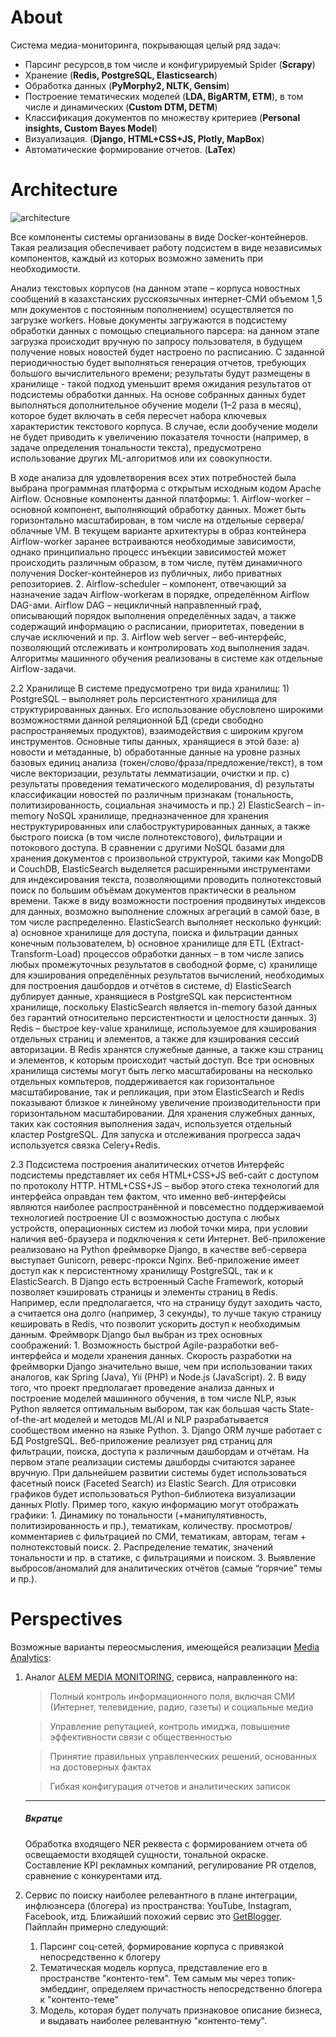 # About

Система медиа-мониторинга, покрывающая целый ряд задач:

- Парсинг ресурсов,в том числе и конфигурируемый Spider (<b>Scrapy</b>) 
- Хранение (<b>Redis, PostgreSQL, Elasticsearch</b>)
- Обработка данных (<b>PyMorphy2, NLTK, Gensim</b>) 
- Построение тематических моделей (<b>LDA, BigARTM, ETM</b>), в том числе и динамических (<b>Custom DTM, DETM</b>)
- Классификация документов по множеству критериев (<b>Personal insights, Custom Bayes Model</b>)
- Визуализация. (<b>Django, HTML+CSS+JS, Plotly, MapBox</b>)
- Автоматические формирование отчетов. (<b>LaTex</b>)

# Architecture

![architecture](https://i.ibb.co/BtRjSmy/arch.jpg)

Все компоненты системы организованы в виде Docker-контейнеров. Такая реализация обеспечивает работу подсистем в виде независимых компонентов, каждый из которых возможно заменить при необходимости.

Анализ текстовых корпусов (на данном этапе – корпуса новостных сообщений в казахстанских русскоязычных интернет-СМИ объемом 1,5 млн документов с постоянным пополнением) осуществляется по загрузке workers. Новые документы загружаются в подсистему обработки данных с помощью специального парсера: на данном этапе загрузка происходит вручную по запросу пользователя, в будущем получение новых новостей будет настроено по расписанию. С заданной периодичностью будет выполняться генерация отчетов, требующих большого вычислительного времени; результаты будут размещены в хранилище - такой подход уменьшит время ожидания результатов от подсистемы обработки данных. На основе собранных данных будет выполняться дополнительное обучение модели (1–2 раза в месяц), которое будет включать в себя пересчет набора ключевых характеристик текстового корпуса. В случае, если дообучение модели не будет приводить к увеличению показателя точности (например, в задаче определения тональности текста), предусмотрено использование других ML-алгоритмов или их совокупности.

В ходе анализа для удовлетворения всех этих потребностей была выбрана программная платформа с открытым исходным кодом Apache Airflow. Основные компоненты данной платформы:
    1. Airflow-worker – основной компонент, выполняющий обработку данных. Может быть горизонтально масштабирован, в том числе на отдельные сервера/облачные VM. В текущем варианте архитектуры в образ контейнера Airflow-worker заранее встраиваются необходимые зависимости, однако принципиально процесс инъекции зависимостей может происходить различным образом, в том числе, путём динамичного получения Docker-контейнеров из публичных, либо приватных репозиториев.
    2. Airflow-scheduler – компонент, отвечающий за назначение задач Airflow-workerам в порядке, определённом Airflow DAG-ами. Airflow DAG – нецикличный направленный граф, описывающий порядок выполнения определённых задач, а также содержащий информацию о расписании, приоритетах, поведении в случае исключений и пр.
    3. Airflow web server – веб-интерфейс, позволяющий отслеживать и контролировать ход выполнения задач.
Алгоритмы машинного обучения реализованы в системе как отдельные Airflow-задачи.

2.2 Хранилище
В системе предусмотрено три вида хранилищ:
    1) PostgreSQL – выполняет роль персистентного хранилища для структурированных данных. Его использование обусловлено широкими возможностями данной реляционной БД (среди свободно распространяемых продуктов), взаимодействия с широким кругом инструментов. Основные типы данных, хранящиеся в этой базе:
        a) новости и метаданные,
        b) обработанные данные на уровне разных базовых единиц анализа (токен/слово/фраза/предложение/текст), в том числе векторизации, результаты лемматизации, очистки и пр.
        c) результаты проведения тематического моделирования,
        d) результаты классификации новостей по различным признакам (тональность, политизированность, социальная значимость и пр.)
    2) ElasticSearch – in-memory NoSQL хранилище, предназначенное для хранения неструктурированных или слабоструктурированных данных, а также быстрого поиска (в том числе полнотекстового), фильтрации и потокового доступа. В сравнении с другими NoSQL базами для хранения документов с произвольной структурой, такими как MongoDB и CouchDB, ElasticSearch выделяется расширенными инструментами для индексирования текста, позволяющими проводить полнотекстовый поиск по большим объёмам документов практически в реальном времени. Также в виду возможности построения продвинутых индексов для данных, возможно выполнение сложных агрегаций в самой базе, в том числе распределенно. ElasticSearch выполняет несколько функций:
        a) основное хранилище для доступа, поиска и фильтрации данных конечным пользователем,
        b) основное хранилище для ETL (Extract-Transform-Load) процессов обработки данных – в том числе запись любых промежуточных результатов в свободной форме,
        c) хранилище для кэширования определённых результатов вычислений, необходимых для построения дашбордов и отчётов в системе,
        d) ElasticSearch дублирует данные, хранящиеся в PostgreSQL как персистентном хранилище, поскольку ElasticSearch является in-memory базой данных без гарантий относительно персистентности и целостности данных.
    3) Redis – быстрое key-value хранилище, используемое для кэширования отдельных страниц и элементов, а также для кэширования сессий авторизации. В Redis хранятся служебные данные, а также кэш страниц и элементов, к которым происходит частый доступ.
Все три основных хранилища системы могут быть легко масштабированы на несколько отдельных компьтеров, поддерживается как горизонтальное масштабирование, так и репликация, при этом ElasticSearch и Redis показывают близкое к линейному увеличение производительности при горизонтальном масштабировании.
Для хранения служебных данных, таких как состояния выполнения задач, используется отдельный кластер PostgreSQL. Для запуска и отслеживания прогресса задач используется связка Celery+Redis.


2.3 Подсистема построения аналитических отчетов
Интерфейс подсистемы представляет их себя HTML+CSS+JS веб-сайт с доступом по протоколу HTTP. HTML+CSS+JS – выбор этого стека технологий для интерфейса оправдан тем фактом, что именно веб-интерфейсы являются наиболее распространённой и повсеместно поддерживаемой технологией построение UI с возможностью доступа с любых устройств, операционных систем из любой точки мира, при условии наличия веб-браузера и подключения к сети Интернет.
Веб-приложение реализовано на Python фреймворке Django, в качестве веб-сервера выступает Gunicorn, реверс-прокси Nginx. Веб-приложение имеет доступ как к персистентному хранилищу PostgreSQL, так и к ElasticSearch. В Django есть встроенный Cache Framework, который позволяет кэшировать страницы и элементы страниц в Redis. Например, если предполагается, что на страницу будут заходить часто, а считается она долго (например, 3 секунды), то лучше такую страницу кешировать в Redis, что позволит ускорить доступ к необходимым данным.
Фреймворк Django был выбран из трех основных соображений:
    1. Возможность быстрой Agile-разработки веб-интерфейса и модели хранения данных. Скорость разработки на фреймворки Django значительно выше, чем при использовании таких аналогов, как Spring (Java), Yii (PHP) и Node.js (JavaScript). 
    2. В виду того, что проект предполагает проведение анализа данных и построение моделей машинного обучения, в том числе NLP, язык Python является оптимальным выбором, так как большая часть State-of-the-art моделей и методов ML/AI и NLP разрабатывается сообществом именно на языке Python. 
    3. Django ORM лучше работает с БД PostgreSQL.
Веб-приложение реализует ряд страниц для фильтрации, поиска, доступа к различным дашбордам и отчётам. На первом этапе реализации системы дашборды считаются заранее вручную. При дальнейшем развитии системы будет использоваться фасетный поиск (Faceted Search) из Elastic Search. Для отрисовки графиков будет использоваться Python-библиотека визуализации данных Plotly.
Пример того, какую информацию могут отображать графики:
    1. Динамику по тональности (+манипулятивность, политизированность и пр.), тематикам, количеству. просмотров/комментариев с фильтрацией по СМИ, тематикам, авторам, тегам + полнотекстовый поиск.
    2. Распределение тематик, значений тональности и пр. в статике, с фильтрациями и поиском.
    3. Выявление выбросов/аномалий для аналитических отчётов (самые “горячие” темы и пр.).
    
# Perspectives
Возможные варианты переосмысления, имеющейся реализации [Media Analytics](https://nlp.iict.kz/):
1. Аналог [ALEM MEDIA MONITORING](https://alem.kz/product-1/), сервиса, направленного на:

    > Полный контроль информационного поля, включая СМИ (Интернет, телевидение, радио, газеты) и социальные медиа

    > Управление репутацией, контроль имиджа, повышение эффективности связи с общественностью

    > Принятие правильных управленческих решений, основанных на достоверных фактах

    > Гибкая конфигурация отчетов и аналитических записок
    
    ___
    ##### Вкратце
    Обработка входящего NER реквеста с формированием отчета об освещаемости входящей сущности, тональной окраске. Составление KPI рекламных компаний, регулирование PR отделов, сравнение с конкурентами итд.

2. Сервис по поиску наиболее релевантного в плане интеграции, инфлюэнсера (блогера) из пространства: YouTube, Instagram, Facebook, итд. Ближайший похожий сервис это [GetBlogger](https://getblogger.ru/). Пайплайн примерно следующий:

    1) Парсинг соц-сетей, формирование корпуса с привязкой непосредственно к блогеру
    2) Тематическая модель корпуса, представление его в пространстве "контенто-тем". Тем самым мы через топик-эмбеддинг, определяем причастность непосредственно блогера к "контенто-теме"
    3) Модель, которая будет получать признаковое описание бизнеса, и выдавать наиболее релевантную "контенто-тему".
